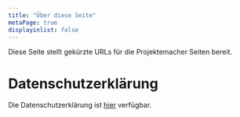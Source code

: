 ```yaml
---
title: "Über diese Seite"
metaPage: true
displayinlist: false
---
```


Diese Seite stellt gekürzte URLs für die Projektemacher Seiten bereit.

# Datenschutzerklärung

Die Datenschutzerklärung ist [hier](/privacy) verfügbar.
